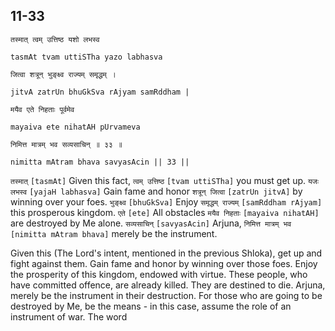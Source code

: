 ## 11-33


```shloka-sa
तस्मात् त्वम् उत्तिष्ठ यशो लभस्व
```
```shloka-sa-hk
tasmAt tvam uttiSTha yazo labhasva
```
```shloka-sa
जित्वा शत्रून् भुङ्क्ष्व राज्यम् समृद्धम् ।
```
```shloka-sa-hk
jitvA zatrUn bhuGkSva rAjyam samRddham |
```
```shloka-sa
मयैव एते निहताः पूर्वमेव
```
```shloka-sa-hk
mayaiva ete nihatAH pUrvameva
```
```shloka-sa
निमित्त मात्रम् भव सव्यसाचिन् ॥ ३३ ॥
```
```shloka-sa-hk
nimitta mAtram bhava savyasAcin || 33 ||
```

`तस्मात्` `[tasmAt]` Given this fact, `त्वम् उत्तिष्ठ` `[tvam uttiSTha]` you must get up. `यजः लभस्व` `[yajaH labhasva]` Gain fame and honor `शत्रून् जित्वा` `[zatrUn jitvA]` by winning over your foes. `भुङ्क्ष्व` `[bhuGkSva]` Enjoy `समृद्धम् राज्यम्` `[samRddham rAjyam]` this prosperous kingdom. `एते` `[ete]` All obstacles `मयैव निहताः` `[mayaiva nihatAH]` are destroyed by Me alone. `सव्यसाचिन्` `[savyasAcin]` Arjuna, `निमित्त मात्रम् भव` `[nimitta mAtram bhava]` merely be the instrument.

Given this (The Lord's intent, mentioned in the previous Shloka), get up and fight against them. Gain fame and honor by winning over those foes. Enjoy the prosperity of this kingdom, endowed with virtue. 
These people, who have committed offence, are already killed. They are destined to die. Arjuna, merely be the instrument in their destruction. For those who are going to be destroyed by Me, be the means - in this case, assume the role of an instrument of war.
The word 

